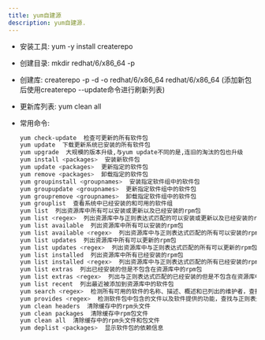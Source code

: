 ```yaml
---
title: yum自建源
description: yum自建源.
---
```


* 安装工具: yum -y install createrepo
* 创建目录: mkdir redhat/6/x86_64 -p
* 创建库: createrepo -p -d -o redhat/6/x86_64  redhat/6/x86_64 (添加新包后使用createrepo --update命令进行刷新列表)
* 更新库列表: yum clean all
* 常用命令:
  
  ```bash
  yum check-update  检查可更新的所有软件包
  yum update  下载更新系统已安装的所有软件包
  yum upgrade  大规模的版本升级,与yum update不同的是,连旧的淘汰的包也升级
  yum install <packages>  安装新软件包
  yum update <packages>  更新指定的软件包
  yum remove <packages>  卸载指定的软件包
  yum groupinstall <groupnames>  安装指定软件组中的软件包
  yum groupupdate <groupnames>  更新指定软件组中的软件包
  yum groupremove <groupnames>  卸载指定软件组中的软件包
  yum grouplist  查看系统中已经安装的和可用的软件组
  yum list  列出资源库中所有可以安装或更新以及已经安装的rpm包
  yum list <regex>  列出资源库中与正则表达式匹配的可以安装或更新以及已经安装的rpm包
  yum list available  列出资源库中所有可以安装的rpm包
  yum list available <regex>  列出资源库中与正则表达式匹配的所有可以安装的rpm包
  yum list updates  列出资源库中所有可以更新的rpm包
  yum list updates <regex>  列出资源库中与正则表达式匹配的所有可以更新的rpm包
  yum list installed  列出资源库中所有已经安装的rpm包
  yum list installed <regex>  列出资源库中与正则表达式匹配的所有已经安装的rpm包
  yum list extras  列出已经安装的但是不包含在资源库中的rpm包
  yum list extras <regex>  列出与正则表达式匹配的已经安装的但是不包含在资源库中的rpm包
  yum list recent  列出最近被添加到资源库中的软件包
  yum search <regex>  检测所有可用的软件的名称、描述、概述和已列出的维护者，查找与正则表达式匹配的值
  yum provides <regex>  检测软件包中包含的文件以及软件提供的功能，查找与正则表达式匹配的值
  yum clean headers  清除缓存中的rpm头文件
  yum clean packages  清除缓存中rpm包文件
  yum clean all  清除缓存中的rpm头文件和包文件
  yum deplist <packages>  显示软件包的依赖信息
  ```
